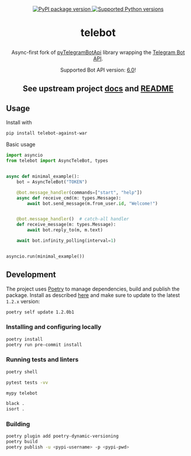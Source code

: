 <p align="center">
  <a href="https://pypi.org/project/telebot-against-war/">
    <img src="https://img.shields.io/pypi/v/telebot-against-war.svg" alt="PyPI package version"/>
  </a>
  <a href="https://pypi.org/project/telebot-against-war/">
    <img src="https://img.shields.io/pypi/pyversions/telebot-against-war.svg" alt="Supported Python versions"/>
  </a>
</p>

# <p align="center">telebot

<p align="center">Async-first fork of <a href="https://github.com/eternnoir/pyTelegramBotAPI">pyTelegramBotApi</a>
library wrapping the <a href="https://core.telegram.org/bots/api">Telegram Bot API</a>.</p>

<p align="center">Supported Bot API version: <a href="https://core.telegram.org/bots/api#april-16-2022">6.0</a>!

<h2 align="center">See upstream project <a href='https://pytba.readthedocs.io/en/latest/index.html'>docs</a> and 
<a href='https://github.com/eternnoir/pyTelegramBotAPI/blob/master/README.md'>README</a></h2>


## Usage

Install with

```bash
pip install telebot-against-war
```

Basic usage

```python
import asyncio
from telebot import AsyncTeleBot, types


async def minimal_example():
    bot = AsyncTeleBot("TOKEN")

    @bot.message_handler(commands=["start", "help"])
    async def receive_cmd(m: types.Message):
        await bot.send_message(m.from_user.id, "Welcome!")


    @bot.message_handler()  # catch-all handler
    def receive_message(m: types.Message):
        await bot.reply_to(m, m.text)

    await bot.infinity_polling(interval=1)


asyncio.run(minimal_example())

```


## Development

The project uses [Poetry](https://python-poetry.org/) to manage dependencies, build and publish the package.
Install as described [here](https://python-poetry.org/docs/master/#installation) and make sure to update
to the latest `1.2.x` version:

```bash
poetry self update 1.2.0b1
```


### Installing and configuring locally

```bash
poetry install
poetry run pre-commit install
```

### Running tests and linters

```bash
poetry shell

pytest tests -vv

mypy telebot

black .
isort .
```

### Building

```bash
poetry plugin add poetry-dynamic-versioning
poetry build
poetry publish -u <pypi-username> -p <pypi-pwd>
```
